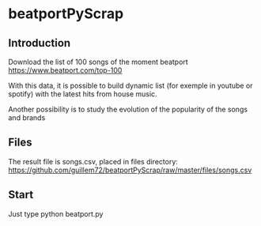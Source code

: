 # beatportPyScrap

## Introduction
Download the list of 100 songs of the moment beatport <https://www.beatport.com/top-100>

With this data, it is possible to build dynamic list
(for exemple in youtube or spotify) with the latest hits from 
house music.

Another possibility is to study the evolution of
the popularity of the songs and brands

## Files
The result file is songs.csv, placed in files directory:
<https://github.com/guillem72/beatportPyScrap/raw/master/files/songs.csv>

## Start
Just type python beatport.py


